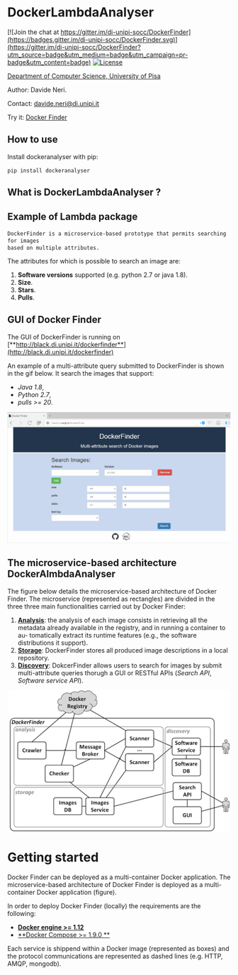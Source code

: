 

#  DockerLambdaAnalyser

[![Join the chat at https://gitter.im/di-unipi-socc/DockerFinder](https://badges.gitter.im/di-unipi-socc/DockerFinder.svg)](https://gitter.im/di-unipi-socc/DockerFinder?utm_source=badge&utm_medium=badge&utm_campaign=pr-badge&utm_content=badge)
[![License](http://img.shields.io/badge/license-APACHE-green.svg?style=flat)](https://raw.githubusercontent.com/di-unipi-socc/DockerFinder/master/LICENSE)

[Department of Computer Science, University of Pisa](https://www.di.unipi.it/en/)

Author: Davide Neri.

Contact: davide.neri@di.unipi.it

Try it: [Docker Finder](http://black.di.unipi.it/dockerfinder)


## How to use

Install dockeranalyser with pip:

```
pip install dockeranalyser
```


<!-- ## Why DockerFinder ?

Docker only permits looking for images by specifying a term ,
which is then exploited to return all images where such term occurs
in the name, in the description or in the name of the user
that built the image.

For example, if we submit the query with the term *java*

```
$ docker search java
```
the result is:
```
NAME                   DESCRIPTION                                     STARS     OFFICIAL   AUTOMATED
java                   Java is a concurrent, class-based, and obj...   1264      [OK]       
anapsix/alpine-java    Oracle Java 8 (and 7) with GLIBC 2.23 over...   177                  [OK]
develar/java                                                           52                   [OK]
isuper/java-oracle     This repository contains all java releases...   48                   [OK]

```

As a consequence, users cannot specify more complex queries, e.g., by imposing requirements on the
software distributions an image must support -->

## What is DockerLambdaAnalyser ?


## Example of Lambda package
```
DockerFinder is a microservice-based prototype that permits searching for images
based on multiple attributes.
```

The attributes for which is possible to search an image are:
  1. **Software versions** supported (e.g. python 2.7 or java 1.8).
  2. **Size**.
  3. **Stars**.
  4. **Pulls**.


## GUI of Docker Finder

The GUI of DockerFinder is running on [**http://black.di.unipi.it/dockerfinder**](http://black.di.unipi.it/dockerfinder)

An example of a multi-attribute query submitted to DockerFinder is shown in the gif below.  It search the images that support:
- *Java 1.8*,
- *Python 2.7*,
- *pulls >= 20*.

<div  align="center">
<img src="./docs/df2.gif" width="700">
</div>

<!--
## Docker Finder main steps

1. DockerFinder crawls images from a remote Docker registry,
2. It automatically analyses such images to produce multi-attribute descriptions to be stored in a local repository,
3. It permits searching for images by querying the local repository through a GUI or a RESTful API.


<div align="center">
<img src="./docs/df_discovery.png" width="500">
</div> -->




## The microservice-based architecture DockerAlmbdaAnalyser

The figure below details the microservice-based architecture of Docker Finder. The microservice (represented as rectangles) are divided in the three three main functionalities carried out by Docker Finder:
  1. **[Analysis](https://github.com/di-unipi-socc/DockerFinder/tree/master/analysis)**: the analysis of each image consists in retrieving all the metadata already available in the registry, and in running a container to au-
tomatically extract its runtime features (e.g., the software distributions it support).
  2. **[Storage](https://github.com/di-unipi-socc/DockerFinder/tree/master/storage)**:  DockerFinder stores all produced image
descriptions in a local repository.
  3. **[Discovery](https://github.com/di-unipi-socc/DockerFinder/tree/master/discovery)**: DokcerFinder allows users to search for
images by  submit multi-attribute queries thorugh a GUI or RESTful APIs (*Search API*, *Software service API*).

<div align="center">
<img src="./docs/architecture.png" width="500">
</div>

# Getting started
Docker Finder can be deployed as a multi-container Docker application. The microservice-based architecture of Docker Finder is
deployed as a multi-container Docker application (figure).

In order to deploy Docker Finder (locally) the requirements are the following:

 - [**Docker engine >= 1.12**](https://docs.docker.com/engine/installation/)
 - [**Docker Compose >= 1.9.0 **](https://docs.docker.com/compose/install/)

Each service is shippend within a Docker image (represented as boxes) and the protocol communications are represented as dashed lines (e.g. HTTP, AMQP, mongodb).

<!--
## DockerFinder deployments
The microservice-based architecture of Docker Finder is
deployed as a multi-container Docker application (figure)  Each service is shippend within a Docker image (represented as boxes) and the protocol communications are represented as dashed lines (e.g. HTTP, AMQP, mongodb).
>>>>>>> master

<div align="center">
<img src="./docs/architecture_docker.png" width="500">
</div>

### Docker Compose - Single-host deployment
Docker Finder can be runned locally as a multi-container Docker application using *Docker Compose*.

In order to run **DockerFinder** into your local host, copy, paste, and tun  the following command.

```
$ git clone https://github.com/di-unipi-socc/DockerFinder.git && cd DockerFinder &&
docker-compose up -d

```

It starts all the services of **DockerFinder** into your local host *127.0.0.1*.

Every service can be reached:
- [GUI  (port 80)](http://127.0.0.0.1/dockerfinder)
- [Images API (port 3000)](http://127.0.0.1:3000/api/images)
- [Software API (port 3001)](http://127.0.0.1:3001/api/software)
- [RabbitMQ managment (port 8082)](http://127.0.0.1:8082)



In order to stop all the containers:

```
$ docker-compose stop
```

### Docker Swarm - Multiple-host deployment

The requirements for deploying DockeFinder as a swarm are:
- `docker >= 1.13`
- `docker-compose >= 1.10`
- `docker-machine >= 0.9`
- `Virtualbox > 5`

DockerFinder is deployed in 3 VMs using *virtualBox*, where :
- *swarm-manger* is the Vm where the core services of Docker Finder are executed : *crawler*, *rabbitmq*,*images_server*, *images_db*, *software_server*, *software_db*,   *webapp*.
- *worker-1*: is the VM where the *scanner* s are executed.
- *worker-2*: is the VM here the *scanner* s are executed.

The script `init-all.sh`:
- creates 3 virtualbox VMs with the `docker-machine` tool and initialize a swarm with the `docker swarm` command, composed by three nodes:
      - `swarm-manager`: is the manager of the swarm
      - `worker-1`: is the first worker
      - `worker-2`: is the second worker.

#### How to run


```
./init-all.sh
```
Enter in the `swarm-manager` machine:
```
eval $(docker-machine env swarm-manager)
```
Deploy the services:
 ```
 docker stack deploy --compose-file=docker-compose.yml df
 ```

Monitor the services:
```
docker stack ps df
```

Stop the services:
```
docker stack rm df
```

<!-- - initialize an overlay network (if it does not exist).
- *Build* and *push* the images into [Docker Hub- diunipisocc](https://hub.docker.com/r/diunipisocc/docker-finder/tags/) (must be looged-in).

The `start_all.sh` script:
- *create* the services by downloading the images from [Docker Hub-diunipisocc](https://hub.docker.com/r/diunipisocc/docker-finder/tags/)
- *run* the services:
    - **Crawler**, **RabbiMQ**, **images_server**, **images_db**,**software_server**,**software_db**  ,**monitor**: run in the same host with a constraint  label.
    - **scanner** can run in a any host that are partecipating in the swarm. -->
